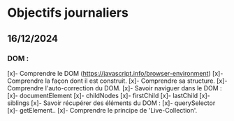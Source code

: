 # Objectifs journaliers

## 16/12/2024

### DOM :

[x]- Comprendre le DOM (https://javascript.info/browser-environment)
  [x]- Comprendre la façon dont il est construit.
  [x]- Comprendre sa structure.
  [x]- Comprendre l'auto-correction du DOM.
[x]- Savoir naviguer dans le DOM :
  [x]- documentElement
  [x]- childNodes
  [x]- firstChild
  [x]- lastChild
  [x]- siblings
[x]- Savoir récupérer des éléments du DOM :
  [x]- querySelector
  [x]- getElement..
  [x]- Comprendre le principe de 'Live-Collection'.
